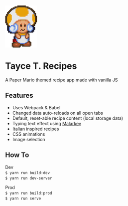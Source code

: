 ![Tayce T](./docs/images/tayce-t.png)  

# Tayce T. Recipes

A Paper Mario themed recipe app made with vanilla JS

## Features

* Uses Webpack & Babel
* Changed data auto-reloads on all open tabs
* Default, reset-able recipe content (local storage data)
* Typing text effect using [Malarkey](https://github.com/yuanqing/malarkey)
* Italian inspired recipes
* CSS animations
* Image selection

## How To

Dev  
`$ yarn run build:dev`  
`$ yarn run dev-server`  

Prod  
`$ yarn run build:prod`  
`$ yarn run serve`  
